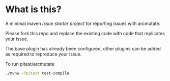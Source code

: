 # What is this?

A minimal maven *issue starter project* for reporting issues with arcmutate.

Please fork this repo and replace the existing code with code that replicates your issue.

The base plugin has already been configured, other plugins can be added as required to reproduce your issue.

To run pitest/arcmutate

```bash
./mvnw -Ppitest test-compile
```


